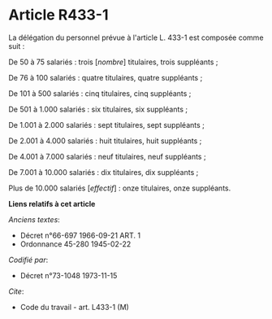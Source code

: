 # Article R433-1

La délégation du personnel prévue à l'article L. 433-1 est composée comme suit :

De    50 à     75 salariés : trois [*nombre*] titulaires, trois suppléants ;

De    76 à    100 salariés : quatre titulaires, quatre suppléants ;

De   101 à    500 salariés : cinq titulaires, cinq suppléants ;

De   501 à  1.000 salariés : six titulaires, six suppléants ;

De 1.001 à  2.000 salariés : sept titulaires, sept suppléants ;

De 2.001 à  4.000 salariés : huit titulaires, huit suppléants ;

De 4.001 à  7.000 salariés : neuf titulaires, neuf suppléants ;

De 7.001 à 10.000 salariés : dix titulaires, dix suppléants ;

Plus de 10.000 salariés [*effectif*] : onze titulaires, onze suppléants.

**Liens relatifs à cet article**

_Anciens textes_:

  - Décret n°66-697 1966-09-21 ART. 1
  - Ordonnance 45-280 1945-02-22

_Codifié par_:

  - Décret n°73-1048 1973-11-15

_Cite_:

  - Code du travail - art. L433-1 (M)
